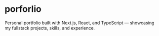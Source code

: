 # porforlio

Personal portfolio built with Next.js, React, and TypeScript — showcasing my fullstack projects, skills, and experience.
